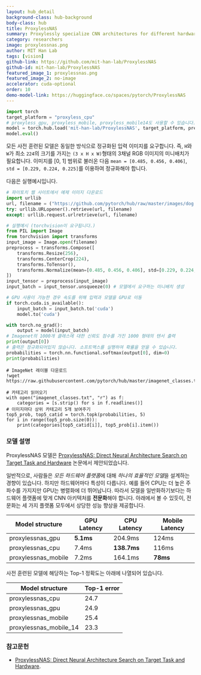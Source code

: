 ```yaml
---
layout: hub_detail
background-class: hub-background
body-class: hub
title: ProxylessNAS
summary: Proxylessly specialize CNN architectures for different hardware platforms.
category: researchers
image: proxylessnas.png
author: MIT Han Lab
tags: [vision]
github-link: https://github.com/mit-han-lab/ProxylessNAS
github-id: mit-han-lab/ProxylessNAS
featured_image_1: proxylessnas.png
featured_image_2: no-image
accelerator: cuda-optional
order: 10
demo-model-link: https://huggingface.co/spaces/pytorch/ProxylessNAS
---
```


```python
import torch
target_platform = "proxyless_cpu"
# proxyless_gpu, proxyless_mobile, proxyless_mobile14도 사용할 수 있습니다.
model = torch.hub.load('mit-han-lab/ProxylessNAS', target_platform, pretrained=True)
model.eval()
```

모든 사전 훈련된 모델은 동일한 방식으로 정규화된 입력 이미지를 요구합니다.
즉, `H`와 `W`가 최소 `224`의 크기를 가지는 `(3 x H x W)`형태의 3채널 RGB 이미지의 미니배치가 필요합니다. 
이미지를 [0, 1] 범위로 불러온 다음 `mean = [0.485, 0.456, 0.406]`, `std = [0.229, 0.224, 0.225]`를 이용하여 정규화해야 합니다.

다음은 실행예시입니다.

```python
# 파이토치 웹 사이트에서 예제 이미지 다운로드
import urllib
url, filename = ("https://github.com/pytorch/hub/raw/master/images/dog.jpg", "dog.jpg")
try: urllib.URLopener().retrieve(url, filename)
except: urllib.request.urlretrieve(url, filename)
```

```python
# 실행예시 (torchvision이 요구됩니다.)
from PIL import Image
from torchvision import transforms
input_image = Image.open(filename)
preprocess = transforms.Compose([
    transforms.Resize(256),
    transforms.CenterCrop(224),
    transforms.ToTensor(),
    transforms.Normalize(mean=[0.485, 0.456, 0.406], std=[0.229, 0.224, 0.225]),
])
input_tensor = preprocess(input_image)
input_batch = input_tensor.unsqueeze(0) # 모델에서 요구하는 미니배치 생성

# GPU 사용이 가능한 경우 속도를 위해 입력과 모델을 GPU로 이동
if torch.cuda.is_available():
    input_batch = input_batch.to('cuda')
    model.to('cuda')

with torch.no_grad():
    output = model(input_batch)
# Imagenet의 1000개 클래스에 대한 신뢰도 점수를 가진 1000 형태의 텐서 출력
print(output[0])
# 출력은 정규화되어있지 않습니다. 소프트맥스를 실행하여 확률을 얻을 수 있습니다.
probabilities = torch.nn.functional.softmax(output[0], dim=0)
print(probabilities)
```

```
# ImageNet 레이블 다운로드
!wget https://raw.githubusercontent.com/pytorch/hub/master/imagenet_classes.txt
```

```
# 카테고리 읽어오기
with open("imagenet_classes.txt", "r") as f:
    categories = [s.strip() for s in f.readlines()]
# 이미지마다 상위 카테고리 5개 보여주기
top5_prob, top5_catid = torch.topk(probabilities, 5)
for i in range(top5_prob.size(0)):
    print(categories[top5_catid[i]], top5_prob[i].item())
```

### 모델 설명

ProxylessNAS 모델은 [ProxylessNAS: Direct Neural Architecture Search on Target Task and Hardware](https://arxiv.org/abs/1812.00332) 논문에서 제안되었습니다.

일반적으로, 사람들은 *모든 하드웨어 플랫폼*에 대해 *하나의 효율적인 모델*을 설계하는 경향이 있습니다. 하지만 하드웨어마다 특성이 다릅니다. 예를 들어 CPU는 더 높은 주파수를 가지지만 GPU는 병렬화에 더 뛰어납니다. 따라서 모델을 일반화하기보다는 하드웨어 플랫폼에 맞게 CNN 아키텍처를 **전문화**해야 합니다. 아래에서 볼 수 있듯이, 전문화는 세 가지 플랫폼 모두에서 상당한 성능 향상을 제공합니다.

| Model structure |  GPU Latency | CPU Latency | Mobile Latency
| --------------- | ----------- | ----------- | ----------- |
|  proxylessnas_gpu     |  **5.1ms**   | 204.9ms | 124ms |
|  proxylessnas_cpu     |  7.4ms   | **138.7ms** | 116ms |
|  proxylessnas_mobile  |  7.2ms   | 164.1ms | **78ms**  |

사전 훈련된 모델에 해당하는 Top-1 정확도는 아래에 나열되어 있습니다.

| Model structure | Top-1 error |
| --------------- | ----------- |
|  proxylessnas_cpu     |  24.7 |
|  proxylessnas_gpu     |  24.9   |
|  proxylessnas_mobile  |  25.4   |
|  proxylessnas_mobile_14  |  23.3   |

### 참고문헌

 - [ProxylessNAS: Direct Neural Architecture Search on Target Task and Hardware](https://arxiv.org/abs/1812.00332).
